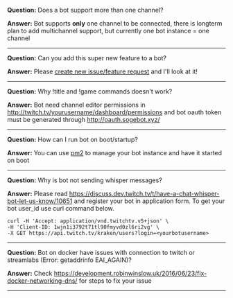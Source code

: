 **Question:** Does a bot support more than one channel?

**Answer:** Bot supports **only** one channel to be connected, there is longterm plan to add multichannel support, but currently one bot instance = one channel

***

**Question:** Can you add this super new feature to a bot?

**Answer:** Please [create new issue/feature request](https://github.com/sogebot/sogeBot/issues/new?labels=feature+request) and I'll look at it!

***

**Question:** Why !title and !game commands doesn't work?

**Answer:** Bot need channel editor permissions in http://twitch.tv/yourusername/dashboard/permissions and bot oauth token must be generated through http://oauth.sogebot.xyz/

***

**Question:** How can I run bot on boot/startup?

**Answer:** You can use [pm2](https://github.com/Unitech/pm2) to manage your bot instance and have it started on boot

***

**Question:** Why is bot not sending whisper messages?

**Answer:** Please read https://discuss.dev.twitch.tv/t/have-a-chat-whisper-bot-let-us-know/10651 and register your bot in application form. To get your bot user_id use curl command below.

    curl -H 'Accept: application/vnd.twitchtv.v5+json' \
    -H 'Client-ID: 1wjn1i3792t71tl90fmyvd0zl6ri2vg' \
    -X GET https://api.twitch.tv/kraken/users?login=<yourbotusername>

***

**Question:** Bot on docker have issues with connection to twitch or streamlabs (Error: getaddrinfo EAI_AGAIN)?

**Answer:** Check https://development.robinwinslow.uk/2016/06/23/fix-docker-networking-dns/ for steps to fix your issue

***
